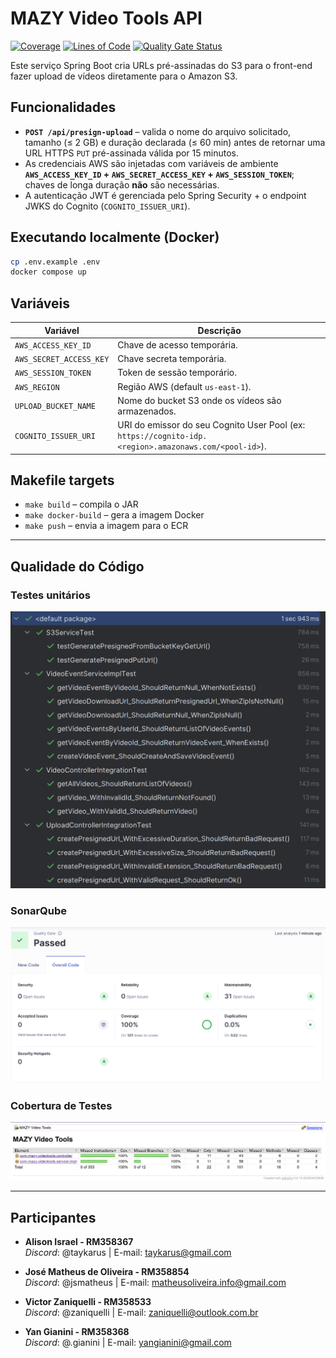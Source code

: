 # MAZY Video Tools API

[![Coverage](https://sonarcloud.io/api/project_badges/measure?project=MAZY-Tech_mazy-video-tools-api&metric=coverage)](https://sonarcloud.io/summary/new_code?id=MAZY-Tech_mazy-video-tools-api)
[![Lines of Code](https://sonarcloud.io/api/project_badges/measure?project=MAZY-Tech_mazy-video-tools-api&metric=ncloc)](https://sonarcloud.io/summary/new_code?id=MAZY-Tech_mazy-video-tools-api)
[![Quality Gate Status](https://sonarcloud.io/api/project_badges/measure?project=MAZY-Tech_mazy-video-tools-api&metric=alert_status)](https://sonarcloud.io/summary/new_code?id=MAZY-Tech_mazy-video-tools-api)

Este serviço Spring Boot cria URLs pré-assinadas do S3 para o front-end fazer upload de vídeos diretamente para o Amazon S3.

## Funcionalidades

* **`POST /api/presign-upload`** – valida o nome do arquivo solicitado, tamanho (≤ 2 GB) e duração declarada (≤ 60 min) antes de retornar uma URL HTTPS `PUT` pré-assinada válida por 15 minutos.
* As credenciais AWS são injetadas com variáveis de ambiente **`AWS_ACCESS_KEY_ID` + `AWS_SECRET_ACCESS_KEY` + `AWS_SESSION_TOKEN`**; chaves de longa duração **não** são necessárias.
* A autenticação JWT é gerenciada pelo Spring Security + o endpoint JWKS do Cognito (`COGNITO_ISSUER_URI`).

## Executando localmente (Docker)

```bash
cp .env.example .env
docker compose up
```

## Variáveis

| Variável | Descrição |
|----------|-----------|
| `AWS_ACCESS_KEY_ID` | Chave de acesso temporária. |
| `AWS_SECRET_ACCESS_KEY` | Chave secreta temporária. |
| `AWS_SESSION_TOKEN` | Token de sessão temporário. |
| `AWS_REGION` | Região AWS (default `us-east-1`). |
| `UPLOAD_BUCKET_NAME` | Nome do bucket S3 onde os vídeos são armazenados. |
| `COGNITO_ISSUER_URI` | URI do emissor do seu Cognito User Pool (ex: `https://cognito-idp.<region>.amazonaws.com/<pool-id>`). |

## Makefile targets

* `make build` – compila o JAR
* `make docker-build` – gera a imagem Docker
* `make push` – envia a imagem para o ECR

---

## Qualidade do Código

### Testes unitários
![Testes Unitários](./assets/testes.png)

### SonarQube
![Sonar_1](./assets/sonar.png)

### Cobertura de Testes
![Cobertura de Testes](./assets/jacoco.png)

---

## Participantes

- **Alison Israel - RM358367**  
  *Discord*: @taykarus | E-mail: taykarus@gmail.com

- **José Matheus de Oliveira - RM358854**  
  *Discord*: @jsmatheus | E-mail: matheusoliveira.info@gmail.com

- **Victor Zaniquelli - RM358533**  
  *Discord*: @zaniquelli | E-mail: zaniquelli@outlook.com.br

- **Yan Gianini - RM358368**  
  *Discord*: @.gianini | E-mail: yangianini@gmail.com
